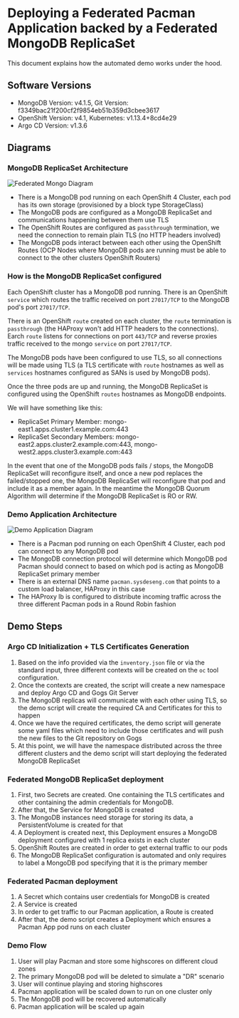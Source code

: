 # Deploying a Federated Pacman Application backed by a Federated MongoDB ReplicaSet

This document explains how the automated demo works under the hood.

## Software Versions
  - MongoDB Version: v4.1.5, Git Version: f3349bac21f200cf2f9854eb51b359d3cbee3617
  - OpenShift Version: v4.1, Kubernetes: v1.13.4+8cd4e29
  - Argo CD Version: v1.3.6

## Diagrams

### MongoDB ReplicaSet Architecture

![Federated Mongo Diagram](../images/federated-mongo-diagram.png)

* There is a MongoDB pod running on each OpenShift 4 Cluster, each pod has its own storage (provisioned by a block type StorageClass)
* The MongoDB pods are configured as a MongoDB ReplicaSet and communications happening between them use TLS
* The OpenShift Routes are configured as `passthrough` termination, we need the connection to remain plain TLS (no HTTP headers involved)
* The MongoDB pods interact between each other using the OpenShift Routes (OCP Nodes where MongoDB pods are running must be able to connect to the other clusters OpenShift Routers)

### How is the MongoDB ReplicaSet configured

Each OpenShift cluster has a MongoDB pod running. There is an OpenShift `service` which routes the traffic received on port `27017/TCP` to the MongoDB pod's port `27017/TCP`.

There is an OpenShift `route` created on each cluster, the `route` termination is `passthrough`  (the HAProxy won't add HTTP headers to the connections). Earch `route` listens for connections on port `443/TCP` and reverse proxies traffic received to the mongo `service` on port `27017/TCP`.

The MongoDB pods have been configured to use TLS, so all connections will be made using TLS (a TLS certificate with `route` hostnames as well as `services` hostnames configured as SANs is used by MongoDB pods).

Once the three pods are up and running, the MongoDB ReplicaSet is configured using the OpenShift `routes` hostnames as MongoDB endpoints.

We will have something like this:

* ReplicaSet Primary Member: mongo-east1.apps.cluster1.example.com:443
* ReplicaSet Secondary Members: mongo-east2.apps.cluster2.example.com:443, mongo-west2.apps.cluster3.example.com:443

In the event that one of the MongoDB pods fails / stops, the MongoDB ReplicaSet will reconfigure itself, and once a new pod replaces the failed/stopped one, the MongoDB ReplicaSet will reconfigure that pod and include it as a member again. In the meantime the MongoDB Quorum Algorithm will determine if the MongoDB ReplicaSet is RO or RW.

### Demo Application Architecture

![Demo Application Diagram](../images/pacman-app-diagram.png)

* There is a Pacman pod running on each OpenShift 4 Cluster, each pod can connect to any MongoDB pod
* The MongoDB connection protocol will determine which MongoDB pod Pacman should connect to based on which pod is acting as MongoDB ReplicaSet primary member
* There is an external DNS name `pacman.sysdeseng.com` that points to a custom load balancer, HAProxy in this case
* The HAProxy lb is configured to distribute incoming traffic across the three different Pacman pods in a Round Robin fashion

## Demo Steps

### Argo CD Initialization + TLS Certificates Generation
1. Based on the info provided via the `inventory.json` file or via the standard input, three different contexts will be created on the `oc` tool configuration.
2. Once the contexts are created, the script will create a new namespace and deploy Argo CD and Gogs Git Server
3. The MongoDB replicas will communicate with each other using TLS, so the demo script will create the required CA and Certificates for this to happen
4. Once we have the required certificates, the demo script will generate some yaml files which need to include those certificates and will push the new files to the Git repository on Gogs
5. At this point, we will have the namespace distributed across the three different clusters and the demo script will start deploying the federated MongoDB ReplicaSet
  
### Federated MongoDB ReplicaSet deployment

1. First, two Secrets are created. One containing the TLS certificates and other containing the admin credentials for MongoDB.
2. After that, the Service for MongoDB is created
3. The MongoDB instances need storage for storing its data, a PersistentVolume is created for that
4. A Deployment is created next, this Deployment ensures a MongoDB deployment configured with 1 replica exists in each cluster
5. OpenShift Routes are created in order to get external traffic to our pods
6. The MongoDB ReplicaSet configuration is automated and only requires to label a MongoDB pod specifying that it is the primary member

### Federated Pacman deployment

1. A Secret which contains user credentials for MongoDB is created 
2. A Service is created
3. In order to get traffic to our Pacman application, a Route is created
4. After that, the demo script creates a Deployment which ensures a Pacman App pod runs on each cluster

### Demo Flow

1. User will play Pacman and store some highscores on different cloud zones
2. The primary MongoDB pod will be deleted to simulate a "DR" scenario
3. User will continue playing and storing highscores
4. Pacman application will be scaled down to run on one cluster only
5. The MongoDB pod will be recovered automatically
6. Pacman application will be scaled up again
